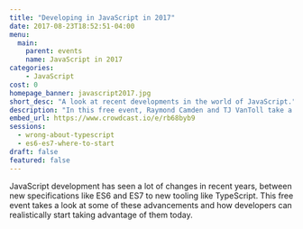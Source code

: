 ```yaml
---
title: "Developing in JavaScript in 2017"
date: 2017-08-23T18:52:51-04:00
menu:
  main:
    parent: events
    name: JavaScript in 2017
categories:
    - JavaScript
cost: 0
homepage_banner: javascript2017.jpg
short_desc: "A look at recent developments in the world of JavaScript."
description: "In this free event, Raymond Camden and TJ VanToll take a look at some of the advancements in JavaScript and how developers can start using them today."
embed_url: https://www.crowdcast.io/e/rb68byb9
sessions:
  - wrong-about-typescript
  - es6-es7-where-to-start
draft: false
featured: false
---
```


JavaScript development has seen a lot of changes in recent years, between new specifications like ES6 and ES7 to new tooling like TypeScript. This free event takes a look at some of these advancements and how developers can realistically start taking advantage of them today.